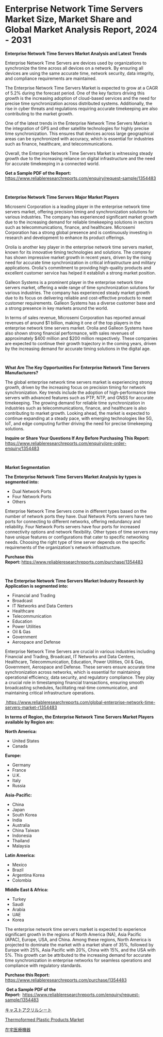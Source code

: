 <p><h1>Enterprise Network Time Servers Market Size, Market Share and Global Market Analysis Report, 2024 - 2031</h1></p><p><strong>Enterprise Network Time Servers Market Analysis and Latest Trends</strong></p>
<p><p>Enterprise Network Time Servers are devices used by organizations to synchronize the time across all devices on a network. By ensuring all devices are using the same accurate time, network security, data integrity, and compliance requirements are maintained.</p><p>The Enterprise Network Time Servers Market is expected to grow at a CAGR of 5.2% during the forecast period. One of the key factors driving this growth is the increasing adoption of cloud-based services and the need for precise time synchronization across distributed systems. Additionally, the rise in cyber threats and regulations requiring accurate timekeeping are also contributing to the market growth.</p><p>One of the latest trends in the Enterprise Network Time Servers Market is the integration of GPS and other satellite technologies for highly precise time synchronization. This ensures that devices across large geographical areas can be synchronized with accuracy, which is essential for industries such as finance, healthcare, and telecommunications.</p><p>Overall, the Enterprise Network Time Servers Market is witnessing steady growth due to the increasing reliance on digital infrastructure and the need for accurate timekeeping in a connected world.</p></p>
<p><strong>Get a Sample PDF of the Report:&nbsp;</strong> <a href="https://www.reliableresearchreports.com/enquiry/request-sample/1354483">https://www.reliableresearchreports.com/enquiry/request-sample/1354483</a></p>
<p>&nbsp;</p>
<p><strong>Enterprise Network Time Servers Major Market Players</strong></p>
<p><p>Microsemi Corporation is a leading player in the enterprise network time servers market, offering precision timing and synchronization solutions for various industries. The company has experienced significant market growth due to the increasing demand for reliable timekeeping solutions in sectors such as telecommunications, finance, and healthcare. Microsemi Corporation has a strong global presence and is continuously investing in research and development to enhance its product offerings.</p><p>Orolia is another key player in the enterprise network time servers market, known for its innovative timing technologies and solutions. The company has shown impressive market growth in recent years, driven by the rising need for accurate time synchronization in critical infrastructure and military applications. Orolia's commitment to providing high-quality products and excellent customer service has helped it establish a strong market position.</p><p>Galleon Systems is a prominent player in the enterprise network time servers market, offering a wide range of time synchronization solutions for various industries. The company has experienced steady market growth due to its focus on delivering reliable and cost-effective products to meet customer requirements. Galleon Systems has a diverse customer base and a strong presence in key markets around the world.</p><p>In terms of sales revenue, Microsemi Corporation has reported annual revenues of around $1 billion, making it one of the top players in the enterprise network time servers market. Orolia and Galleon Systems have also shown strong financial performance, with sales revenues of approximately $400 million and $200 million respectively. These companies are expected to continue their growth trajectory in the coming years, driven by the increasing demand for accurate timing solutions in the digital age.</p></p>
<p>&nbsp;</p>
<p><strong>What Are The Key Opportunities For Enterprise Network Time Servers Manufacturers?</strong></p>
<p><p>The global enterprise network time servers market is experiencing strong growth, driven by the increasing focus on precision timing for network synchronization. Key trends include the adoption of high-performance time servers with advanced features such as PTP, NTP, and GNSS for accurate timekeeping. The growing demand for reliable time synchronization in industries such as telecommunications, finance, and healthcare is also contributing to market growth. Looking ahead, the market is expected to continue expanding at a steady pace, with emerging technologies like 5G, IoT, and edge computing further driving the need for precise timekeeping solutions.</p></p>
<p><strong>Inquire or Share Your Questions If Any Before Purchasing This Report:</strong> <a href="https://www.reliableresearchreports.com/enquiry/pre-order-enquiry/1354483">https://www.reliableresearchreports.com/enquiry/pre-order-enquiry/1354483</a></p>
<p>&nbsp;</p>
<p><strong>Market Segmentation</strong></p>
<p><strong>The Enterprise Network Time Servers Market Analysis by types is segmented into:</strong></p>
<p><ul><li>Dual Network Ports</li><li>Four Network Ports</li><li>Others</li></ul></p>
<p><p>Enterprise Network Time Servers come in different types based on the number of network ports they have. Dual Network Ports servers have two ports for connecting to different networks, offering redundancy and reliability. Four Network Ports servers have four ports for increased connectivity options and network flexibility. Other types of time servers may have unique features or configurations that cater to specific networking needs. Choosing the right type of time server depends on the specific requirements of the organization's network infrastructure.</p></p>
<p><strong>Purchase this Report:&nbsp;</strong><a href="https://www.reliableresearchreports.com/purchase/1354483">https://www.reliableresearchreports.com/purchase/1354483</a></p>
<p>&nbsp;</p>
<p><strong>The Enterprise Network Time Servers Market Industry Research by Application is segmented into:</strong></p>
<p><ul><li>Financial and Trading</li><li>Broadcast</li><li>IT Networks and Data Centers</li><li>Healthcare</li><li>Telecommunication</li><li>Education</li><li>Power Utilities</li><li>Oil & Gas</li><li>Government</li><li>Aerospace and Defense</li></ul></p>
<p><p>Enterprise Network Time Servers are crucial in various industries including Financial and Trading, Broadcast, IT Networks and Data Centers, Healthcare, Telecommunication, Education, Power Utilities, Oil & Gas, Government, Aerospace and Defense. These servers ensure accurate time synchronization across networks, which is essential for maintaining operational efficiency, data security, and regulatory compliance. They play a crucial role in timestamping financial transactions, ensuring smooth broadcasting schedules, facilitating real-time communication, and maintaining critical infrastructure operations.</p></p>
<p><a href="https://www.reliableresearchreports.com/global-enterprise-network-time-servers-market-r1354483">&nbsp;https://www.reliableresearchreports.com/global-enterprise-network-time-servers-market-r1354483</a></p>
<p><strong>In terms of Region, the Enterprise Network Time Servers Market Players available by Region are:</strong></p>
<p>
    <p> <strong> North America: </strong>
        <ul>
            <li>United States</li>
            <li>Canada</li>
        </ul>
        </p> 
    <p> <strong> Europe: </strong>
        <ul>
            <li>Germany</li>
            <li>France</li>
            <li>U.K.</li>
            <li>Italy</li>
            <li>Russia</li>
        </ul>
        </p> 
    <p> <strong> Asia-Pacific: </strong>
        <ul>
            <li>China</li>
            <li>Japan</li>
            <li>South Korea</li>
            <li>India</li>
            <li>Australia</li>
            <li>China Taiwan</li>
            <li>Indonesia</li>
            <li>Thailand</li>
            <li>Malaysia</li>
        </ul>
        </p> 
    <p> <strong> Latin America: </strong>
        <ul>
            <li>Mexico</li>
            <li>Brazil</li>
            <li>Argentina Korea</li>
            <li>Colombia</li>
        </ul>
        </p> 
    <p> <strong> Middle East & Africa: </strong>
        <ul>
            <li>Turkey</li>
            <li>Saudi</li>
            <li>Arabia</li>
            <li>UAE</li>
            <li>Korea</li>
        </ul>
    </p>
    </p>
<p><p>The enterprise network time servers market is expected to experience significant growth in the regions of North America (NA), Asia Pacific (APAC), Europe, USA, and China. Among these regions, North America is projected to dominate the market with a market share of 35%, followed by Europe with 25%, Asia Pacific with 20%, China with 15%, and the USA with 5%. This growth can be attributed to the increasing demand for accurate time synchronization in enterprise networks for seamless operations and compliance with regulatory standards.</p></p>
<p><strong>Purchase this Report: </strong><a href="https://www.reliableresearchreports.com/purchase/1354483">https://www.reliableresearchreports.com/purchase/1354483</a></p>
<p>&nbsp;<strong>Get a Sample PDF of the Report:&nbsp;&nbsp;</strong><a href="https://www.reliableresearchreports.com/enquiry/request-sample/1354483">https://www.reliableresearchreports.com/enquiry/request-sample/1354483</a></p>
<p><strong></strong></p>
<p><p><a href="https://medium.com/@nayelibosco2023/%E3%82%AD%E3%83%A3%E3%82%B9%E3%83%88%E3%82%A2%E3%82%AF%E3%83%AA%E3%83%AB%E3%82%B7%E3%83%BC%E3%83%88%E5%B8%82%E5%A0%B4-%E6%88%90%E5%8A%9F%E3%81%99%E3%82%8B%E3%83%93%E3%82%B8%E3%83%8D%E3%82%B9%E6%88%A6%E7%95%A5%E3%81%AE%E9%8D%B52031%E5%B9%B4%E3%81%BE%E3%81%A7%E3%81%AE%E4%BA%88%E6%B8%AC-df83cd1a0105">キャストアクリルシート</a></p><p><a href="https://gamy-alyssum-396.notion.site/Thermoformed-Plastic-Products-Market-Growth-Market-Trends-COVID-19-Impact-and-Forecasts-for-perio-4e7c01095ad34645961c1ed2ca3b837b">Thermoformed Plastic Products Market</a></p><p><a href="https://medium.com/@jasoniller59/%E5%AE%B6%E5%BA%AD%E7%94%A8%E5%8C%BB%E7%99%82%E6%A9%9F%E5%99%A8%E5%B8%82%E5%A0%B4%E3%81%AE%E8%A6%8F%E6%A8%A1-cagr-%E3%83%88%E3%83%AC%E3%83%B3%E3%83%89-2024-2030-88dfa686a5e2">在宅医療機器</a></p></p>